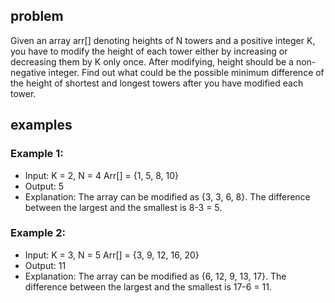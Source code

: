 ## problem
Given an array arr[] denoting heights of N towers and a positive integer K, you have to modify the height of each tower either by increasing or decreasing them by K only once. After modifying, height should be a non-negative integer. 
Find out what could be the possible minimum difference of the height of shortest and longest towers after you have modified each tower.

## examples

### Example 1:

* Input:
K = 2, N = 4
Arr[] = {1, 5, 8, 10}
* Output:
5
* Explanation:
The array can be modified as 
{3, 3, 6, 8}. The difference between 
the largest and the smallest is 8-3 = 5.

### Example 2:

* Input:
K = 3, N = 5
Arr[] = {3, 9, 12, 16, 20}
* Output:
11
* Explanation:
The array can be modified as
{6, 12, 9, 13, 17}. The difference between 
the largest and the smallest is 17-6 = 11. 